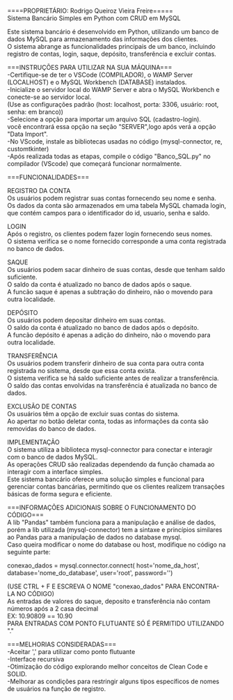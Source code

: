 ====PROPRIETÁRIO: Rodrigo Queiroz Vieira Freire=====<br/>
Sistema Bancário Simples em Python com CRUD em MySQL<br/>

Este sistema bancário é desenvolvido em Python, utilizando um banco de dados MySQL para armazenamento das informações dos clientes.<br/>
O sistema abrange as funcionalidades principais de um banco, incluindo registro de contas, login, saque, depósito, transferência e excluir contas.<br/>

===INSTRUÇÕES PARA UTILIZAR NA SUA MÁQUINA===<br/>
-Certifique-se de ter o VSCode (COMPILADOR), o WAMP Server (LOCALHOST) e o MySQL Workbench (DATABASE) instalados.<br/>
-Inicialize o servidor local do WAMP Server e abra o MySQL Workbench e conecte-se ao servidor local.<br/>
(Use as configurações padrão (host: localhost, porta: 3306, usuário: root, senha: em branco))<br/>
-Selecione a opção para importar um arquivo SQL (cadastro-login).<br/> 
você encontrará essa opção na seção "SERVER",logo após verá a opção "Data Import".<br/>
-No VScode, instale as bibliotecas usadas no código (mysql-connector, re, customtkinter)<br/>
-Após realizada todas as etapas, compile o código "Banco_SQL.py" no compilador (VScode) que começará funcionar normalmente.<br/>

===FUNCIONALIDADES===<br/>

REGISTRO DA CONTA<br/>
Os usuários podem registrar suas contas fornecendo seu nome e senha.<br/>
Os dados da conta são armazenados em uma tabela MySQL chamada login, que contém campos para o identificador do id, usuario, senha e saldo.<br/>

LOGIN<br/>
Após o registro, os clientes podem fazer login fornecendo seus nomes.<br/>
O sistema verifica se o nome fornecido corresponde a uma conta registrada no banco de dados.<br/>

SAQUE<br/>
Os usuários podem sacar dinheiro de suas contas, desde que tenham saldo suficiente.<br/>
O saldo da conta é atualizado no banco de dados após o saque.<br/>
A funcão saque é apenas a subtração do dinheiro, não o movendo para outra localidade.<br/>

DEPÓSITO<br/>
Os usuários podem depositar dinheiro em suas contas.<br/>
O saldo da conta é atualizado no banco de dados após o depósito.<br/>
A funcão depósito é apenas a adição do dinheiro, não o movendo para outra localidade.<br/>

TRANSFERÊNCIA<br/>
Os usuários podem transferir dinheiro de sua conta para outra conta registrada no sistema, desde que essa conta exista.<br/>
O sistema verifica se há saldo suficiente antes de realizar a transferência.<br/>
O saldo das contas envolvidas na transferência é atualizada no banco de dados.<br/>

EXCLUSÃO DE CONTAS<br/>
Os usuários têm a opção de excluir suas contas do sistema.<br/>
Ao apertar no botão deletar conta, todas as informações da conta são removidas do banco de dados.<br/>

IMPLEMENTAÇÃO<br/>
O sistema utiliza a biblioteca mysql-connector para conectar e interagir com o banco de dados MySQL.<br/>
As operações CRUD são realizadas dependendo da função chamada ao interagir com a interface simples.<br/>
Este sistema bancário oferece uma solução simples e funcional para gerenciar contas bancárias, permitindo que os clientes realizem transações básicas de forma segura e eficiente.<br/>

===INFORMAÇÕES ADICIONAIS SOBRE O FUNCIONAMENTO DO CÓDIGO===<br/>
A lib "Pandas" também funciona para a manipulação e análise de dados, porém a lib utilizada (mysql-connector) tem a sintaxe e princípios similares ao Pandas para a manipulação de dados no database mysql.<br/>
Caso queira modificar o nome do database ou host, modifique no código na seguinte parte:<br/>

conexao_dados = mysql.connector.connect(
    host='nome_da_host', database='nome_do_database', user='root', password='')
    
(USE CTRL + F E ESCREVA O NOME "conexao_dados" PARA ENCONTRA-LA NO CÓDIGO)<br/>
As entradas de valores do saque, deposito e transferência não contam números após a 2 casa decimal<br/>
EX: 10.90809 == 10.90<br/>
PARA ENTRADAS COM PONTO FLUTUANTE SÓ É PERMITIDO UTILIZANDO "."<br/>


===MELHORIAS CONSIDERADAS===<br/>
-Aceitar ',' para utilizar como ponto flutuante<br/>
-Interface recursiva<br/>
-Otimização do código explorando melhor conceitos de Clean Code e SOLID.<br/>
-Melhorar as condições para restringir alguns tipos específicos de nomes de usuários na função de registro.
